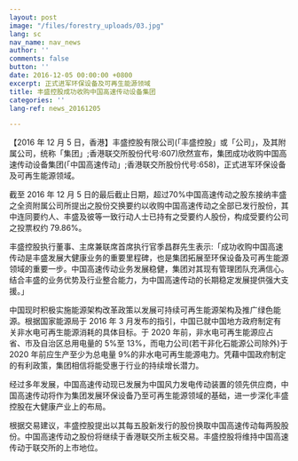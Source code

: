 ```yaml
---
layout: post
image: "/files/forestry_uploads/03.jpg"
lang: sc
nav_name: nav_news
author: ''
comments: false
button: ''
date: 2016-12-05 00:00:00 +0800
excerpt: 正式进军环保设备及可再生能源领域
title: 丰盛控股成功收购中国高速传动设备集团
categories: ''
lang-ref: news_20161205

---
```

【2016 年 12 月 5 日，香港】丰盛控股有限公司(「丰盛控股」或「公司」，及其附属公司，统称「集团」;香港联交所股份代号:607)欣然宣布，集团成功收购中国高速传动设备集团(「中国高速传动」;香港联交所股份代号:658)，正式进军环保设备及可再生能源领域。

截至 2016 年 12 月 5 日的最后截止日期，超过70%中国高速传动之股东接纳丰盛之全资附属公司所提出之股份交换要约以收购中国高速传动之全部已发行股份，其中连同要约人、丰盛及彼等一致行动人士已持有之受要约人股份，构成受要约公司之投票权约 79.86%。

丰盛控股执行董事、主席兼联席首席执行官季昌群先生表示:「成功收购中国高速传动是丰盛发展大健康业务的重要里程碑，也是集团拓展至环保设备及可再生能源领域的重要一步。中国高速传动业务发展稳健，集团对其现有管理团队充满信心。结合丰盛的业务优势及行业整合能力，为中国高速传动的长期稳定发展提供强大支援。」

中国现时积极实施能源架构改革政策以发展可持续可再生能源架构及推广绿色能源。根据国家能源局于 2016 年 3 月发布的指引，中国已就中国地方政府制定有关非水电可再生能源消耗的具体目标。于 2020 年前，非水电可再生能源应占省、市及自治区总用电量的 5%至 13%，而电力公司(若干非化石能源公司除外)于 2020 年前应生产至少为总电量 9%的非水电可再生能源电力。凭藉中国政府制定的有利政策，集团相信将能受惠于行业的持续增长潜力。

经过多年发展，中国高速传动现已发展为中国风力发电传动装置的领先供应商，中国高速传动将作为集团发展环保设备乃至可再生能源领域的基础，进一步深化丰盛控股在大健康产业上的布局。

根据交易建议，丰盛控股提出以其每五股新发行的股份换取中国高速传动每两股股份。中国高速传动之股份将继续于香港联交所主板交易。丰盛控股将维持中国高速传动于联交所的上市地位。
